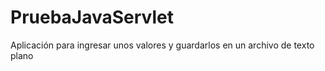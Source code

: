 # PruebaJavaServlet
Aplicación para ingresar unos valores y guardarlos en un archivo de texto plano
